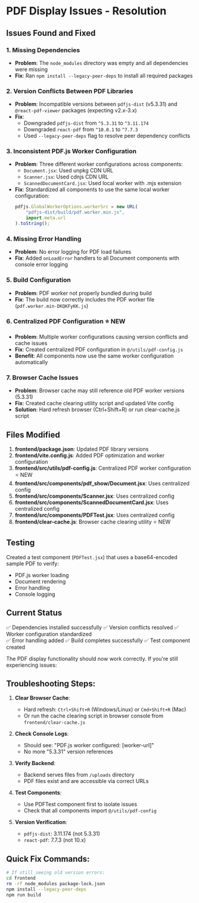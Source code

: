 # PDF Display Issues - Resolution

## Issues Found and Fixed

### 1. **Missing Dependencies**
- **Problem**: The `node_modules` directory was empty and all dependencies were missing
- **Fix**: Ran `npm install --legacy-peer-deps` to install all required packages

### 2. **Version Conflicts Between PDF Libraries**
- **Problem**: Incompatible versions between `pdfjs-dist` (v5.3.31) and `@react-pdf-viewer` packages (expecting v2.x-3.x)
- **Fix**: 
  - Downgraded `pdfjs-dist` from `^5.3.31` to `^3.11.174`
  - Downgraded `react-pdf` from `^10.0.1` to `^7.7.3`
  - Used `--legacy-peer-deps` flag to resolve peer dependency conflicts

### 3. **Inconsistent PDF.js Worker Configuration**
- **Problem**: Three different worker configurations across components:
  - `Document.jsx`: Used unpkg CDN URL
  - `Scanner.jsx`: Used cdnjs CDN URL  
  - `ScannedDocumentCard.jsx`: Used local worker with .mjs extension
- **Fix**: Standardized all components to use the same local worker configuration:
  ```javascript
  pdfjs.GlobalWorkerOptions.workerSrc = new URL(
      "pdfjs-dist/build/pdf.worker.min.js",
      import.meta.url
  ).toString();
  ```

### 4. **Missing Error Handling**
- **Problem**: No error logging for PDF load failures
- **Fix**: Added `onLoadError` handlers to all Document components with console error logging

### 5. **Build Configuration**
- **Problem**: PDF worker not properly bundled during build
- **Fix**: The build now correctly includes the PDF worker file (`pdf.worker.min-DKQKFyKK.js`)

### 6. **Centralized PDF Configuration** ⭐ NEW
- **Problem**: Multiple worker configurations causing version conflicts and cache issues
- **Fix**: Created centralized PDF configuration in `@/utils/pdf-config.js`
- **Benefit**: All components now use the same worker configuration automatically

### 7. **Browser Cache Issues**
- **Problem**: Browser cache may still reference old PDF worker versions (5.3.31)
- **Fix**: Created cache clearing utility script and updated Vite config
- **Solution**: Hard refresh browser (Ctrl+Shift+R) or run clear-cache.js script

## Files Modified

1. **frontend/package.json**: Updated PDF library versions
2. **frontend/vite.config.js**: Added PDF optimization and worker configuration
3. **frontend/src/utils/pdf-config.js**: Centralized PDF worker configuration ⭐ NEW
4. **frontend/src/components/pdf_show/Document.jsx**: Uses centralized config
5. **frontend/src/components/Scanner.jsx**: Uses centralized config
6. **frontend/src/components/ScannedDocumentCard.jsx**: Uses centralized config
7. **frontend/src/components/PDFTest.jsx**: Uses centralized config
8. **frontend/clear-cache.js**: Browser cache clearing utility ⭐ NEW

## Testing

Created a test component (`PDFTest.jsx`) that uses a base64-encoded sample PDF to verify:
- PDF.js worker loading
- Document rendering
- Error handling
- Console logging

## Current Status

✅ Dependencies installed successfully
✅ Version conflicts resolved
✅ Worker configuration standardized  
✅ Error handling added
✅ Build completes successfully
✅ Test component created

The PDF display functionality should now work correctly. If you're still experiencing issues:

## Troubleshooting Steps:

1. **Clear Browser Cache**: 
   - Hard refresh: `Ctrl+Shift+R` (Windows/Linux) or `Cmd+Shift+R` (Mac)
   - Or run the cache clearing script in browser console from `frontend/clear-cache.js`

2. **Check Console Logs**:
   - Should see: "PDF.js worker configured: [worker-url]"
   - No more "5.3.31" version references

3. **Verify Backend**:
   - Backend serves files from `/uploads` directory
   - PDF files exist and are accessible via correct URLs

4. **Test Components**:
   - Use PDFTest component first to isolate issues
   - Check that all components import `@/utils/pdf-config`

5. **Version Verification**:
   - `pdfjs-dist`: 3.11.174 (not 5.3.31)
   - `react-pdf`: 7.7.3 (not 10.x)

## Quick Fix Commands:
```bash
# If still seeing old version errors:
cd frontend
rm -rf node_modules package-lock.json
npm install --legacy-peer-deps
npm run build
```